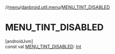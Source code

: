 //[menu](../../index.md)/[danbroid.util.menu](index.md)/[MENU_TINT_DISABLED](-m-e-n-u_-t-i-n-t_-d-i-s-a-b-l-e-d.md)

# MENU_TINT_DISABLED

[androidJvm]\
const val [MENU_TINT_DISABLED](-m-e-n-u_-t-i-n-t_-d-i-s-a-b-l-e-d.md): [Int](https://kotlinlang.org/api/latest/jvm/stdlib/kotlin/-int/index.html)
